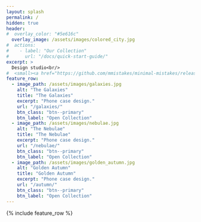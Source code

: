 ```yaml
---
layout: splash
permalink: /
hidden: true
header:
#  overlay_color: "#5e616c"
  overlay_image: /assets/images/colored_city.jpg
#  actions:
#    - label: "Our Collection"
#      url: "/docs/quick-start-guide/"
excerpt: >
  Design studio<br/>
#  <small><a href="https://github.com/mmistakes/minimal-mistakes/releases/tag/4.24.0">Latest release v4.24.0</a></small>
feature_row:
  - image_path: /assets/images/galaxies.jpg
    alt: "The Galaxies"
    title: "The Galaxies"
    excerpt: "Phone case design."
    url: "/galaxies/"
    btn_class: "btn--primary"
    btn_label: "Open Collection"
  - image_path: /assets/images/nebulae.jpg
    alt: "The Nebulae"
    title: "The Nebulae"
    excerpt: "Phone case design."
    url: "/nebulae/"
    btn_class: "btn--primary"
    btn_label: "Open Collection"
  - image_path: /assets/images/golden_autumn.jpg
    alt: "Golden Autumn"
    title: "Golden Autumn"
    excerpt: "Phone case design."
    url: "/autumn/"
    btn_class: "btn--primary"
    btn_label: "Open Collection"      
---
```


{% include feature_row %}
